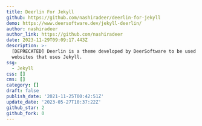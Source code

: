 ```yaml
---
title: Deerlin For Jekyll
github: https://github.com/nashiradeer/deerlin-for-jekyll
demo: https://www.deersoftware.dev/jekyll-deerlin/
author: nashiradeer
author_link: https://github.com/nashiradeer
date: 2023-11-29T09:09:17.443Z
description: >-
  [DEPRECATED] Deerlin is a theme developed by DeerSoftware to be used in his
  websites that uses Jekyll.
ssg:
  - Jekyll
css: []
cms: []
category: []
draft: false
publish_date: '2021-11-25T00:42:51Z'
update_date: '2023-05-27T10:37:22Z'
github_star: 2
github_fork: 0
---
```


